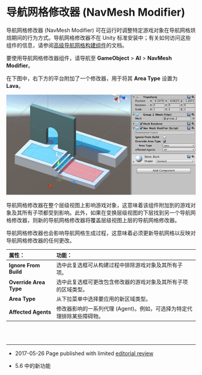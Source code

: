 # 导航网格修改器 (NavMesh Modifier)


导航网格修改器 (NavMesh Modifier) 可在运行时调整特定游戏对象在导航网格烘焙期间的行为方式。导航网格修改器不在 Unity 标准安装中；有关如何访问这些组件的信息，请参阅[高级导航网格构建组件](NavMesh-BuildingComponents.html)的文档。


要使用导航网格修改器组件，请导航至 __GameObject__ > __AI__ > __NavMesh Modifier__。

在下图中，右下方的平台附加了一个修改器，用于将其 __Area Type__ 设置为 __Lava__。

![在 Inspector 窗口中打开的导航网格修改器 (NavMesh Modifier) 组件](../uploads/Main/class-NavMeshModifier-3.jpg)

导航网格修改器在整个层级视图上影响游戏对象，这意味着该组件附加到的游戏对象及其所有子项都受到影响。此外，如果在变换层级视图的下层找到另一个导航网格修改器，则新的导航网格修改器将覆盖层级视图上层的导航网格修改器。

导航网格修改器也会影响导航网格生成过程，这意味着必须更新导航网格以反映对导航网格修改器的任何更改。

|**属性：** |**功能：** |
|:---|:---|
| __Ignore From Build__| 选中此复选框可从构建过程中排除游戏对象及其所有子项。 |
| __Override Area Type__| 选中此复选框可更改包含修改器的游戏对象及其所有子项的区域类型。 |
| __Area Type__| 从下拉菜单中选择要应用的新区域类型。 |
| __Affected Agents__| 修改器影响的一系列代理 (Agent)。例如，可选择为特定代理排除某些障碍物。  |


<br/><br/> 

---

* <span class="page-edit"> 2017-05-26  Page published with limited [editorial review](DocumentationEditorialReview.html)
</span>

* <span class="page-history">5.6 中的新功能</span>
